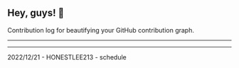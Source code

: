 ## Hey, guys! 👋

Contribution log for beautifying your GitHub contribution graph.

---



---

2022/12/21 - HONESTLEE213 - schedule